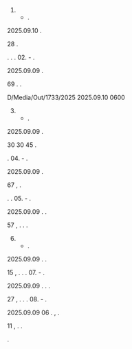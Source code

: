01. - .

2025.09.10 .

28 .

. . . 02. - .

2025.09.09 .

69 . .

D/Media/Out/1733/2025 2025.09.10 0600

03. - .

2025.09.09 .

30 30 45 .

. 04. - .

2025.09.09 .

67 , .

. . 05. - .

2025.09.09 . .

57 , . . .

06. - .

2025.09.09 . .

15 , . . . 07. - .

2025.09.09 . . .

27 , . . . 08. - .

2025.09.09 06 . , .

11 , . .

.